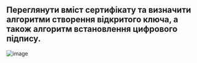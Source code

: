 ## Переглянути вміст сертифікату та визначити алгоритми створення відкритого ключа, а також алгоритм встановлення цифрового підпису.

![image](https://user-images.githubusercontent.com/55044802/208647849-2a068fde-4aca-4bb1-83dc-791f9d448085.png)
